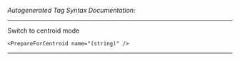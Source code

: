 _Autogenerated Tag Syntax Documentation:_

---
Switch to centroid mode

```
<PrepareForCentroid name="(string)" />
```



---
